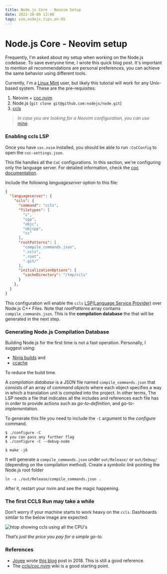 ```yaml
---
title: Node.js Core - Neovim Setup
date: 2022-10-09 13:00
tags: vim,nodejs,tips,en-US
---
```


# Node.js Core - Neovim setup

Frequently, I'm asked about my setup when working on the Node.js codebase.
To save everyone time, I wrote this quick blog post.  It's important to mention
all recommendations are personal preferences, you can achieve the same behavior
using different tools.

Currently, I'm a [Linux Mint](https://linuxmint.com/) user, but likely this
tutorial will work for any Unix-based system. These are the pre-requisites:

1. Neovim + [coc.nvim](https://github.com/neoclide/coc.nvim)
2. Node.js (`git clone git@github.com:nodejs/node.git`)
3. [ccls](https://github.com/MaskRay/ccls)

> _In case you are looking for a Neovim configuration, you can use [mine](https://github.com/RafaelGSS/dotfiles)._

### Enabling ccls LSP

Once you have `coc.nvim` installed, you should be able to run `:CoCConfig` to
open the `coc-settings.json`.

This file handles all the `CoC` configurations. In this section, we're
configuring only the language server. For detailed information, check
the [coc documentation](https://github.com/neoclide/coc.nvim/wiki/Using-the-configuration-file).

Include the following _languageserver_ option to this file:

```json
{
  "languageserver": {
    "ccls": {
      "command": "ccls",
      "filetypes": [
        "c",
        "cpp",
        "objc",
        "objcpp",
        "cc"
      ],
      "rootPatterns": [
        "compile_commands.json",
        ".ccls",
        ".root",
        ".git/"
      ],
      "initializationOptions": {
        "cacheDirectory": "/tmp/ccls"
      }
    },
  }
}
```

This configuration will enable the `ccls` [LSP(Language Service Provider)](https://microsoft.github.io/language-server-protocol/)
over Node.js C++ Files. Note that _rootPatterns_ array contains `compile_commands.json`.
This is the **compilation database** the that will be generated in the next step.

### Generating Node.js Compilation Database

Building Node.js for the first time is not a fast operation. Personally, I suggest using:

* [Ninja builds](https://github.com/nodejs/node/blob/main/doc/contributing/building-node-with-ninja.md) and
* [ccache](https://github.com/nodejs/node/blob/main/BUILDING.md#speeding-up-frequent-rebuilds-when-developing)

To reduce the build time.

A _compilation database_ is a JSON file named `compile_commands.json` that consists
of an array of _command objects_ where each object specifies a way in which
a translation unit is compiled into the project. In other terms, The LSP needs a
file that indicates all the includes and references each file has in order to
provide actions such as _go-to-definition_, and _go-to-implementation_.

To generate this file you need to include the `-C` argument to the _configure_ command.

```console
$ ./configure -C
# you can pass any further flag
$ ./configure -C --debug-node

$ make -j6
```

It will generate a `compile_commands.json` under `out/Release/` or `out/Debug/`
(depending on the compilation method). Create a _symbolic link_ pointing the
Node.js root folder

```console
ln -s ./out/Release/compile_commands.json .
```

After it, restart your nvim and see the magic happening.

### The first CCLS Run may take a while

Don’t worry if your machine starts to work heavy on the `ccls`.
Dashboards similar to the below image are expected:

![htop showing ccls using all the CPU's](https://res.cloudinary.com/rafaelgss/image/upload/v1657247209/blog/nodejs-neovim/FWtFMs6XwAMFySe_ylimg6.jpg)

_That’s just the price you pay for a simple go-to._

### References

* [Joyee](https://joyeecheung.github.io/blog/about/) wrote [this blog](https://joyeecheung.github.io/blog/2018/12/31/tips-and-tricks-node-core)
post in 2018. This is still a good reference.
* The [ccls/coc.nvim](https://github.com/MaskRay/ccls/wiki/coc.nvim) wiki is a good starting point.
